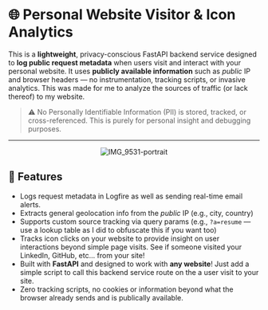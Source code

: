 # 🌐 Personal Website Visitor & Icon Analytics

This is a **lightweight**, privacy-conscious FastAPI backend service designed to **log public request metadata** when users visit and interact with your personal website. It uses **publicly available information** such as *public* IP and browser headers — no instrumentation, tracking scripts, or invasive analytics.
This was made for me to analyze the sources of traffic (or lack thereof) to my website.

> ⚠️ No Personally Identifiable Information (PII) is stored, tracked, or cross-referenced. This is purely for personal insight and debugging purposes.

---
<p align="center">
  <img src="https://github.com/user-attachments/assets/ca3dcf68-cbff-4946-bf9c-f1f2782c94da" alt="IMG_9531-portrait" />
</p>



## 🔧 Features

- Logs request metadata in Logfire as well as sending real-time email alerts. 
- Extracts general geolocation info from the *public* IP (e.g., city, country)
- Supports custom source tracking via query params (e.g., `?a=resume` — use a lookup table as I did to obfuscate this if you want too)
- Tracks icon clicks on your website to provide insight on user interactions beyond simple page visits. See if someone visited your LinkedIn, GitHub, etc... from your site!
- Built with **FastAPI** and designed to work with **any website**! Just add a simple script to call this backend service route on the a user visit to your site. 
- Zero tracking scripts, no cookies or information beyond what the browser already sends and is publically available. 
